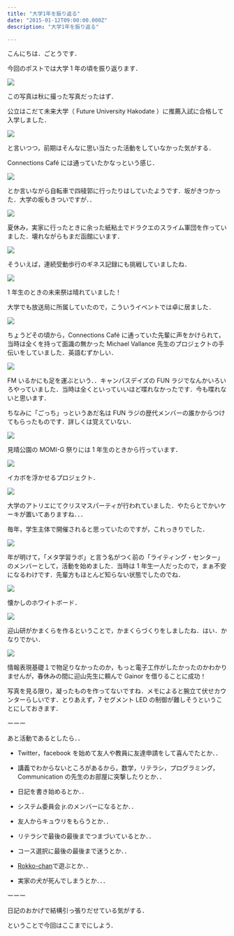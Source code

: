 ```yaml
---
title: "大学1年を振り返る"
date: "2015-01-12T09:00:00.000Z"
description: "大学1年を振り返る"

---
```


こんにちは．ごとうです．

今回のポストでは大学 1 年の頃を振り返ります．

![](https://cdn-images-1.medium.com/max/2000/0*n0oUuGBeA7Fe9vvj.jpg)

この写真は秋に撮った写真だったはず．

公立はこだて未来大学（ Future University Hakodate ）に推薦入試に合格して入学しました．

![](https://cdn-images-1.medium.com/max/2000/0*DG6emYVC6_kt_3tl.jpg)

と言いつつ，前期はそんなに思い当たった活動をしていなかった気がする．

Connections Café には通っていたかなっという感じ．

![](https://cdn-images-1.medium.com/max/2000/0*Gkhg0p4LWT1lpDY8.jpg)

とか言いながら自転車で四稜郭に行ったりはしていたようです．坂がきつかった．大学の坂もきついですが．．

![](https://cdn-images-1.medium.com/max/2000/0*rZkbbunJk4Ekojdg.jpg)

夏休み，実家に行ったときに余った紙粘土でドラクエのスライム軍団を作っていました．壊れながらもまだ函館にいます．

![](https://cdn-images-1.medium.com/max/2000/0*XBPwudnKSEfeU33S.jpg)

そういえば，連続受動歩行のギネス記録にも挑戦していましたね．

![](https://cdn-images-1.medium.com/max/2000/0*eqSjRHO2ENPnBQXD.jpg)

1 年生のときの未来祭は晴れていました！

大学でも放送局に所属していたので，こういうイベントでは卓に居ました．

![](https://cdn-images-1.medium.com/max/2000/0*a5aTV8cINviXJhIl.jpg)

ちょうどその頃から，Connections Café に通っていた先輩に声をかけられて，当時は全くを持って面識の無かった Michael Vallance 先生のプロジェクトの手伝いをしていました．英語むずかしい．

![](https://cdn-images-1.medium.com/max/2000/0*gFgdp8k6VvOk-oq6.jpg)

FM いるかにも足を運ぶという．．キャンパスデイズの FUN ラジでなんかいろいろやっていました．当時は全くといっていいほど喋れなかったです．今も喋れないと思います．

ちなみに「ごっち」っというあだ名は FUN ラジの歴代メンバーの誰かからつけてもらったものです．詳しくは覚えていない．

![](https://cdn-images-1.medium.com/max/2000/0*oxF2xJ5ixDQKTRPt.jpg)

見晴公園の MOMI-G 祭りには 1 年生のときから行っています．

![](https://cdn-images-1.medium.com/max/2000/0*En98S5cdTvfdiVrH.jpg)

イカボを浮かせるプロジェクト．

![](https://cdn-images-1.medium.com/max/2000/0*0_qns3w2Ljw7S70j.jpg)

大学のアトリエにてクリスマスパーティが行われていました．やたらとでかいケーキが置いてありますね．．．

毎年，学生主体で開催されると思っていたのですが，これっきりでした．

![](https://cdn-images-1.medium.com/max/2000/0*PTd4F3nQse2dLHLB.jpg)

年が明けて，「メタ学習ラボ」と言う名がつく前の「ライティング・センター」のメンバーとして，活動を始めました．当時は 1 年生一人だったので，まぁ不安になるわけです．先輩方もほとんど知らない状態でしたのでね．

![](https://cdn-images-1.medium.com/max/2000/0*6btFbW8ZmAY8B-T8.jpg)

懐かしのホワイトボード．

![](https://cdn-images-1.medium.com/max/2000/0*9bNJwf1YQtFb-qlC.jpg)

迎山研がかまくらを作るということで，かまくらづくりをしましたね．はい．かなりでかい．

![](https://cdn-images-1.medium.com/max/2000/0*H2sV5vU22Uhr_S21.jpg)

情報表現基礎１で物足りなかったのか，もっと電子工作がしたかったのかわかりませんが，春休みの間に迎山先生に頼んで Gainor を借りることに成功！

写真を見る限り，凝ったものを作ってないですね．メモによると腕立て伏せカウンターらしいです．とりあえず，7 セグメント LED の制御が難しそうということにしておきます．

ーーー

あと活動であるとしたら．．

- Twitter，facebook を始めて友人や教員に友達申請をして喜んでたとか．．

- 講義でわからないところがあるから，数学，リテラシ，プログラミング，Communication の先生のお部屋に突撃したりとか．．

- 日記を書き始めるとか．．

- システム委員会 jr.のメンバーになるとか．．

- 友人からキュウリをもらうとか．．

- リテラシで最後の最後までつまづいているとか．．

- コース選択に最後の最後まで迷うとか．．

- [Rokko-chan](http://king-soukutu.com/flash/rokko.html)で遊ぶとか．．

- 実家の犬が死んでしまうとか．．．

ーーー

日記のおかげで結構引っ張りだせている気がする．

ということで今回はここまでにしよう．
